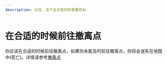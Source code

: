 ```yaml
---
description: 记住，活下去才是你的首要目标
---
```


# 在合适的时候前往撤离点

你应该在合适的时候前往撤离点，如果你未能及时前往撤离点，你将会迷失在地图中(死亡)。详情请参考[撤离点](che-li-dian.md)
